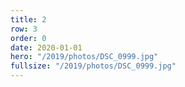 ```yaml
---
title: 2
row: 3
order: 0
date: 2020-01-01
hero: "/2019/photos/DSC_0999.jpg"
fullsize: "/2019/photos/DSC_0999.jpg"
---
```

